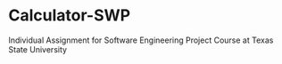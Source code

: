 # Calculator-SWP
Individual Assignment for Software Engineering Project Course at Texas State University

